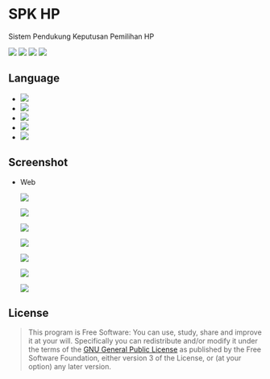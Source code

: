 # SPK HP

Sistem Pendukung Keputusan Pemilihan HP


[![](https://gitlab.com/gitlab-org/gitlab-ee/badges/master/build.svg)](https://wahidari.gitlab.io)
[![](https://semaphoreci.com/api/v1/projects/2f1a5809-418b-4cc2-a1f4-819607579fe7/400484/shields_badge.svg)](https://wahidari.gitlab.io)
[![](https://img.shields.io/badge/docs-latest-brightgreen.svg?style=flat&maxAge=86400)](https://wahidari.gitlab.io)
[![](https://img.shields.io/badge/Find%20Me-%40wahidari-009688.svg?style=social)](https://wahidari.gitlab.io)

## Language

- [![](https://img.shields.io/badge/html-5-FF5722.svg)](https://wahidari.gitlab.io) 
- [![](https://img.shields.io/badge/css-3-03A9F4.svg)](https://wahidari.gitlab.io)
- [![](https://img.shields.io/badge/javascript-1.8-FFCA28.svg)](https://wahidari.gitlab.io)
- [![](https://img.shields.io/badge/php-7.1.8-673AB7.svg)](https://wahidari.gitlab.io) 
- [![](https://img.shields.io/badge/mysql-5.0.12-yellow.svg)](https://wahidari.gitlab.io) 

## Screenshot

- Web

    ![](./ss/.png)
    
    ![](./ss/.png)
    
    ![](./ss/.png)
    
    ![](./ss/.png)
    
    ![](./ss/.png)
    
    ![](./ss/.png)
    
    ![](./ss/.png)
    
## License
> This program is Free Software: 
You can use, study, share and improve it at your will. 
Specifically you can redistribute and/or modify it under the terms of the [GNU General Public License](https://www.gnu.org/licenses/gpl.html) 
as published by the Free Software Foundation, either version 3 of the License, or (at your option) any later version.